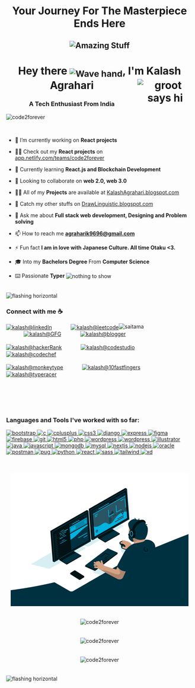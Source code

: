 <h1 align="center">Your Journey For The Masterpiece Ends Here</h1>
<h2 align="center"><img src="https://i.imgur.com/DbrjBct.jpg" alt="Amazing Stuff"/></h2>
<h1 align="center">Hey there <sub><img width="50px" src="https://i.imgur.com/dsEcTpo.gif" alt="Wave hand"/></sub>, I'm Kalash Agrahari <img src="https://i.imgur.com/9sYmZgN.gif" width="150px" align="right" alt = "groot says hi"/></h1>
 
<h3 align="center">A Tech Enthusiast From India</h3>

<p align="left"> <img src="https://komarev.com/ghpvc/?username=code2forever&label=Profile%20views&color=0e75b6&style=flat" alt="code2forever" /> </p>

<p align="left"> <a href="https://twitter.com/" target="blank"><img src="https://img.shields.io/twitter/follow/?logo=twitter&style=for-the-badge" alt="" /></a></p>

- 🔭 I’m currently working on **React projects**

- 👨‍💻 Check out my **React projects** on [app.netlify.com/teams/code2forever](https://app.netlify.com/teams/code2forever/overview)  

- 🌱 Currently learning **React.js and Blockchain Development**

- 👯 Looking to collaborate on **web 2.0, web 3.0**

- 👨‍💻 All of my **Projects** are available at [KalashAgrahari.blogspot.com](KalashAgrahari.blogspot.com)

- 📝 Catch my other stuffs on [DrawLinguistic.blogspot.com](drawlinguistic.blogspot.com)

- 💬 Ask me about **Full stack web development, Designing and Problem solving**

- 📫 How to reach me **agraharik9696@gmail.com**

- ⚡ Fun fact **I am in love with Japanese Culture. All time Otaku <3.**

- 🎓 Into my **Bachelors Degree** From **Computer Science**

- ⌨️ Passionate **Typer** <img src="https://i.imgur.com/7DRwq68.gif" alt="nothing to show" align="center" width="50px"/>

<br/>
<img src="https://i.imgur.com/GlOOEz8.gif" alt="flashing horizontal"/>
<br/>
<h3 align="left">Connect with me ☕</h3>
<img src="https://i.imgur.com/yOp2PU2.gif" alt="saitama" align="right" width="200px"/>
<p align="left">
<a href="https://linkedin.com/in/kalash-agrahari-7403b4220" target="blank"><img align="center" src="https://i.imgur.com/8NwLi1p.png" alt="kalash@linkedIn" height="40" width="40" /></a>
&nbsp; &nbsp; &nbsp; &nbsp; &nbsp; &nbsp;
<a href="https://www.leetcode.com/agraharikalash" target="blank"><img align="center" src="https://i.imgur.com/WVg5JLE.png" alt="kalash@leetcode" height="45" width="40" /></a>
&nbsp; &nbsp; &nbsp; &nbsp; &nbsp; &nbsp;
<a href="https://auth.geeksforgeeks.org/user/agraharik9696" target="blank"><img align="center" src="https://i.imgur.com/nROhfhN.png" alt="kalash@GFG" height="30" width="50" /></a>
&nbsp; &nbsp; &nbsp; &nbsp; &nbsp; &nbsp;
<a href="https://kalashagrahari.blogspot.com/" target="blank"><img align="center" src="https://i.imgur.com/VfmVc3I.png" alt="kalash@blogger" height="50" width="50" /></a>
<br>
<br>
<a href="https://www.hackerrank.com/agraharik9696" target="blank"><img align="center" src="https://i.imgur.com/bgpvvrU.png" alt="kalash@hackerRank" height="40" width="40" /></a>
&nbsp; &nbsp; &nbsp; &nbsp; &nbsp; &nbsp;
<a href="https://www.codingninjas.com/studio/profile/331e7f0a-fa28-42ce-a374-6dd87b338e70" target="blank"><img align="center" src="https://i.imgur.com/KeoooZi.png" alt="kalash@codestudio" height="35" width="160" /></a>
&nbsp; &nbsp; &nbsp; &nbsp;
<a href="https://www.codechef.com/users/agraharikalash" target="blank"><img align="center" src="https://i.imgur.com/z8HmxMy.png" alt="kalash@codechef" height="58" width="150" /></a>
&nbsp; &nbsp; &nbsp; &nbsp; &nbsp; &nbsp;
<br>
<br>
<a href="https://monkeytype.com/profile/Kalash_Agrahari" target="blank"><img align="center" src="https://i.imgur.com/RfemLjY.png" alt="kalash@monkeytype" height="40" width="40" /></a>
&nbsp; &nbsp; &nbsp; &nbsp; &nbsp; &nbsp;
<a href="https://10fastfingers.com/user/2948720/" target="blank"><img align="center" src="https://i.imgur.com/aSTlEQm.png" alt="kalash@10fastfingers" height="35" width="160" /></a>
&nbsp; &nbsp; &nbsp; &nbsp;
<a href="https://data.typeracer.com/pit/profile?user=asdforever" target="blank"><img align="center" src="https://i.imgur.com/OoNGTh5.gif" alt="kalash@typeracer" height="50" width="50" /></a>
&nbsp; &nbsp; &nbsp; &nbsp; &nbsp; &nbsp;
<br>
<br>

</p>
<br>
<br>
<br>

<h3 align="left">Languages and Tools I've worked with so far:</h3>
<p align="left"> 
 <a href="https://getbootstrap.com" target="_blank" rel="noreferrer"> <img src="https://i.imgur.com/pVOiiRL.png" alt="bootstrap" width="40" height="40"/> </a> 
 <a href="https://www.cprogramming.com/" target="_blank" rel="noreferrer"> <img src="https://i.imgur.com/fe8I65c.png" alt="c" width="40" height="40"/> </a> 
 <a href="https://www.w3schools.com/cpp/" target="_blank" rel="noreferrer"> <img src="https://i.imgur.com/ol8mgMt.png" alt="cplusplus" width="40" height="40"/> </a> 
 <a href="https://www.w3schools.com/css/" target="_blank" rel="noreferrer"> <img src="https://i.imgur.com/BkX1f5f.png" alt="css3" width="40" height="40"/> </a> 
 <a href="https://www.djangoproject.com/" target="_blank" rel="noreferrer"> <img src="https://i.imgur.com/P61Eu3T.png" alt="django" width="40" height="40"/> </a>
 <a href="https://expressjs.com" target="_blank" rel="noreferrer"> <img src="https://i.imgur.com/fX1zsGT.png" alt="express" width="40" height="40"/> </a> 
 <a href="https://www.figma.com/" target="_blank" rel="noreferrer"> <img src="https://i.imgur.com/S5jSeBk.png" alt="figma" width="40" height="40"/> </a> 
 <a href="https://firebase.google.com/" target="_blank" rel="noreferrer"> <img src="https://i.imgur.com/UuJUIbu.png" alt="firebase" width="40" height="40"/> </a> 
 <a href="https://git-scm.com/" target="_blank" rel="noreferrer"> <img src="https://i.imgur.com/AvweGSQ.png" alt="git" width="40" height="40"/> </a> 
 <a href="https://www.w3.org/html/" target="_blank" rel="noreferrer"> <img src="https://i.imgur.com/evIMJwA.png" alt="html5" width="40" height="40"/> </a> 
 <a href="https://www.php.net/" target="_blank" rel="noreferrer"> <img src="https://i.imgur.com/tqhhQ4O.png" alt="php" width="60" height="40"/> </a>
 <a href="https://wordpress.com/" target="_blank" rel="noreferrer"> <img src="https://i.imgur.com/LsWAKLC.png" alt="wordpress" width="40" height="40"/> </a>
 <a href="https://elementor.com/" target="_blank" rel="noreferrer"> <img src="https://i.imgur.com/bThmb22.png" alt="wordpress" width="40" height="40"/> </a>
 <a href="https://www.adobe.com/in/products/illustrator.html" target="_blank" rel="noreferrer"> <img src="https://i.imgur.com/ZRWoVRo.png" alt="illustrator" width="40" height="40"/> </a>
 <a href="https://www.java.com" target="_blank" rel="noreferrer"> <img src="https://i.imgur.com/IOTBWdr.png" alt="java" width="40" height="40"/> </a> 
 <a href="https://developer.mozilla.org/en-US/docs/Web/JavaScript" target="_blank" rel="noreferrer"> <img src="https://i.imgur.com/X8lLlmr.png" alt="javascript" width="40" height="40"/> </a>
 <a href="https://www.mongodb.com/" target="_blank" rel="noreferrer"> <img src="https://i.imgur.com/LrSemwG.png" alt="mongodb" width="40" height="40"/> </a> 
 <a href="https://www.mysql.com/" target="_blank" rel="noreferrer"> <img src="https://i.imgur.com/7b3xPqc.png" alt="mysql" width="40" height="40"/> </a> 
 <a href="https://nextjs.org/" target="_blank" rel="noreferrer"> <img src="https://i.imgur.com/ztVpctn.png" alt="nextjs" width="40" height="30"/> </a> 
 <a href="https://nodejs.org" target="_blank" rel="noreferrer"> <img src="https://i.imgur.com/KbZeEq4.png" alt="nodejs" width="40" height="40"/> </a> 
 <a href="https://www.oracle.com/" target="_blank" rel="noreferrer"> <img src="https://i.imgur.com/bLWKAPU.png" alt="oracle" width="40" height="40"/> </a> 
 <a href="https://postman.com" target="_blank" rel="noreferrer"> <img src="https://i.imgur.com/YFp7iCO.png" alt="postman" width="40" height="40"/> </a> 
 <a href="https://pugjs.org" target="_blank" rel="noreferrer"> <img src="https://i.imgur.com/1p0Dc1q.png" alt="pug" width="40" height="40"/> </a> 
 <a href="https://www.python.org" target="_blank" rel="noreferrer"> <img src="https://i.imgur.com/lm8nGzC.png" alt="python" width="40" height="40"/> </a>
 <a href="https://reactjs.org/" target="_blank" rel="noreferrer"> <img src="https://i.imgur.com/spAEiIB.png" alt="react" width="40" height="40"/> </a> 
 <a href="https://sass-lang.com" target="_blank" rel="noreferrer"> <img src="https://i.imgur.com/P86UWhp.png" alt="sass" width="40" height="40"/> </a> 
 <a href="https://tailwindcss.com/" target="_blank" rel="noreferrer"> <img src="https://i.imgur.com/WDGEzcD.png" alt="tailwind" width="40" height="40"/> </a> 
 <a href="https://www.adobe.com/products/xd.html" target="_blank" rel="noreferrer"> <img src="https://i.imgur.com/ZahGn8k.png" alt="xd" width="40" height="40"/> </a> </p>
<br/>
<br/>

<div align="center"><img src="mancoding.gif" alt="nothing to show" align="center" text-align="center"/></div>
<br/>
<br/>

<div align="center"><img src="https://github-readme-stats.vercel.app/api/top-langs?username=code2forever&show_icons=true&theme=radical&locale=en&layout=compact" alt="code2forever" /></div>

<br/>
<br/>
 
<div align="center"><img  src="https://github-readme-stats.vercel.app/api?username=code2forever&show_icons=true&theme=radical&locale=en" alt="code2forever" /></div>

<br/>
<br/>

<div align="center"><img src="https://github-readme-streak-stats.herokuapp.com/?user=code2forever&theme=radical" alt="code2forever" /></div>
<br/>
<br/>
<img src="https://i.imgur.com/GlOOEz8.gif" alt="flashing horizontal"/>
